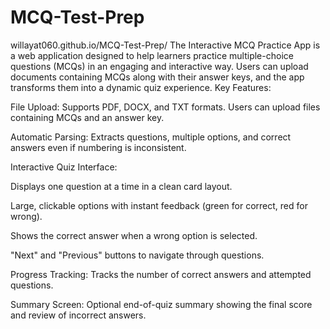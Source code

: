 # MCQ-Test-Prep
willayat060.github.io/MCQ-Test-Prep/
The Interactive MCQ Practice App is a web application designed to help learners practice multiple-choice questions (MCQs) in an engaging and interactive way. Users can upload documents containing MCQs along with their answer keys, and the app transforms them into a dynamic quiz experience.
Key Features:

File Upload: Supports PDF, DOCX, and TXT formats. Users can upload files containing MCQs and an answer key.

Automatic Parsing: Extracts questions, multiple options, and correct answers even if numbering is inconsistent.

Interactive Quiz Interface:

Displays one question at a time in a clean card layout.

Large, clickable options with instant feedback (green for correct, red for wrong).

Shows the correct answer when a wrong option is selected.

"Next" and "Previous" buttons to navigate through questions.

Progress Tracking: Tracks the number of correct answers and attempted questions.

Summary Screen: Optional end-of-quiz summary showing the final score and review of incorrect answers.
